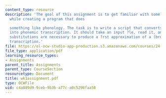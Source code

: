 ```yaml
---
content_type: resource
description: 'The goal of this assignment is to get familiar with some Perl syntax,
  while creating a program that does

  something like phonology. The task is to write a script that converts Italian orthography
  into phonemic transcription. It should take an input ?le, read it, and perform whatever
  substitutions are necessary to produce a ?rst approximation of a (broad) phonemic
  transcription.'
file: https://ol-ocw-studio-app-production.s3.amazonaws.com/courses/24-964-topics-in-phonology-fall-2004/c4a889d99ceb9b3ba77ca0c5298faa58_wk1assignment.pdf
file_type: application/pdf
learning_resource_types:
- Assignments
parent_title: Assignments
parent_type: CourseSection
resourcetype: Document
title: wk1assignment.pdf
type: OCWFile
uid: c4a889d9-9ceb-9b3b-a77c-a0c5298faa58
---
```

